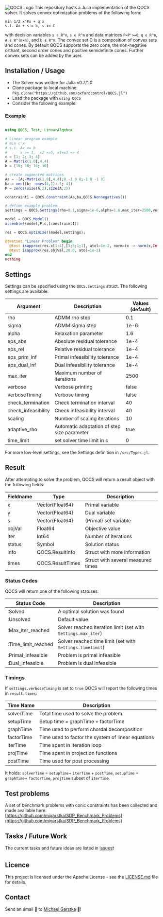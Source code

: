 ![QOCS Logo](https://github.com/migarstka/QOCS_assets/blob/master/QOCS_logo.png)
This repository hosts a Julia implementation of the QOCS solver. It solves convex optimization problems of the following form:
```
min 1/2 x'Px + q'x
s.t. Ax + s = b, s in C
```
with decision variables `x ϵ R^n`, `s ϵ R^m` and data matrices `P=P'>=0`, `q ϵ R^n`, `A ϵ R^(m×n)`, and `b ϵ R^m`. The convex set C is a composition of convex sets and cones. By default QOCS supports the zero cone, the non-negative orthant, second order cones and positive semidefinite cones. Further convex sets can be added by the user.

## Installation / Usage
- The Solver was written for Julia v0.7/1.0
- Clone package to local machine: `Pkg.clone("https://github.com/oxfordcontrol/QOCS.jl")`
- Load the package with `using QOCS`
- Consider the following example:

### Example
```julia

using QOCS, Test, LinearAlgebra

# Linear program example
# min c'x
# s.t. Ax <= b
#      x >= 1,  x2 =>5, x1+x3 => 4
c = [1; 2; 3; 4]
A = Matrix(1.0I,4,4)
b = [10; 10; 10; 10]

# create augmented matrices
Aa = -[A;-Matrix(1.0I,4,4);0 -1 0 0;-1 0 -1 0]
ba = vec([b; -ones(4,1);-5;-4])
P = zeros(size(A,2),size(A,2))

constraint1 = QOCS.Constraint(Aa,ba,QOCS.Nonnegatives())

# define example problem
settings = QOCS.Settings(rho=0.1,sigma=1e-6,alpha=1.6,max_iter=2500,verbose=true,check_termination=1,eps_abs = 1e-6, eps_rel = 1e-6)

model = QOCS.Model()
assemble!(model,P,c,[constraint1])

res = QOCS.optimize!(model,settings);

@testset "Linear Problem" begin
  @test isapprox(res.x[1:4],[3;5;1;1], atol=1e-2, norm=(x -> norm(x,Inf)))
  @test isapprox(res.objVal,20.0, atol=1e-2)
end
nothing
```


## Settings
Settings can be specified using the `QOCS.Settings` struct. The following settings are available:

Argument | Description | Values (default)
--- | --- | ---
rho | ADMM rho step | 0.1
sigma | ADMM sigma step | 1e-6.
alpha | Relaxation parameter | 1.6
eps_abs | Absolute residual tolerance | 1e-4
eps_rel | Relative residual tolerance | 1e-4
eps_prim_inf | Primal infeasibility tolerance | 1e-4
eps_dual_inf | Dual infeasibility tolerance | 1e-4
max_iter | Maximum number of iterations | 2500
verbose | Verbose printing | false
verboseTiming | Verbose timing | false
check_termination | Check termination interval | 40
check_infeasibility | Check infeasibility interval | 40
scaling | Number of scaling iterations | 10
adaptive_rho | Automatic adaptation of step size parameter | true
time_limit | set solver time limit in s | 0

For more low-level settings, see the Settings definition in `/src/Types.jl`.

## Result
After attempting to solve the problem, QOCS will return a result object with the following fields:

Fieldname | Type | Description
---  | --- | ---
x | Vector{Float64}| Primal variable
y | Vector{Float64}| Dual variable
s | Vector{Float64}| (Primal) set variable
objVal | Float64 | Objective value
iter | Int64 | Number of iterations
status | Symbol | Solution status
info | QOCS.ResultInfo | Struct with more information
times | QOCS.ResultTimes | Struct with several measured times

### Status Codes
QOCS will return one of the following statuses:

Status Code  | Description
---  | ---
:Solved | A optimal solution was found
:Unsolved | Default value
:Max_iter_reached | Solver reached iteration limit (set with `Settings.max_iter`)
:Time_limit_reached | Solver reached time limit (set with `Settings.timelimit`)
:Primal_infeasible | Problem is primal infeasible
:Dual_infeasible | Problem is dual infeasible


### Timings
If `settings.verboseTiming` is set to `true` QOCS will report the following times in `result.times`:

Time Name  | Description
---  | ---
solverTime | Total time used to solve the problem
setupTime | Setup time = graphTime + factorTime
graphTime | Time used to perform chordal decomposition
factorTime | Time used to factor the system of linear equations
iterTime | Time spent in iteration loop
projTime | Time spent in projection functions
postTime | Time used for post processing

It holds:
`solverTime` = `setupTime`+ `iterTime` + `postTime`,
`setupTime` = `graphTime`+ `factorTime`,
`projTime` subset of `iterTime`.


## Test problems
A set of benchmark problems with conic constraints has been collected and made available here:
[https://github.com/migarstka/SDP_Benchmark_Problems](https://github.com/migarstka/SDP_Benchmark_Problems)

## Tasks / Future Work
The current tasks and future ideas are listed in [Issues](https://github.com/oxfordcontrol/ossdp/issues):exclamation:

## Licence
This project is licensed under the Apache License - see the [LICENSE.md](LICENSE.md) file for details.

## Contact
Send an email :email: to [Michael Garstka](mailto:michael.garstka@eng.ox.ac.uk) :rocket:!
